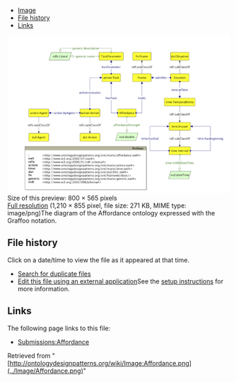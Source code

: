 * [Image](../Image/Affordance.png#file)
* [File history](../Image/Affordance.png#filehistory)
* [Links](../Image/Affordance.png#filelinks)

[![Image:Affordance.png](../images/thumb/b/b3/Affordance.png/800px-Affordance.png)](../images/b/b3/Affordance.png)  
Size of this preview: 800 × 565 pixels  
[Full resolution](../images/b/b3/Affordance.png)‎ (1,210 × 855 pixel, file size: 271 KB, MIME type: image/png)The diagram of the Affordance ontology expressed with the Graffoo notation.




## File history

Click on a date/time to view the file as it appeared at that time.



  
* [Search for duplicate files](http://ontologydesignpatterns.org/wiki/Special:FileDuplicateSearch/Affordance.png "Special:FileDuplicateSearch/Affordance.png")
* [Edit this file using an external application](http://ontologydesignpatterns.org/wiki/index.php?title=Image:Affordance.png&action=edit&externaledit=true&mode=file "Image:Affordance.png")See the [setup instructions](http://www.mediawiki.org/wiki/Manual:External_editors "http://www.mediawiki.org/wiki/Manual:External_editors") for more information.

## Links



The following page links to this file:


* [Submissions:Affordance](../Submissions/Affordance "Submissions:Affordance")


Retrieved from "[http://ontologydesignpatterns.org/wiki/Image:Affordance.png](../Image/Affordance.png)"